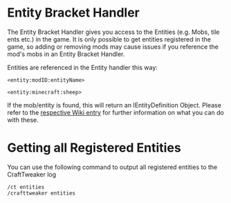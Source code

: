 # Entity Bracket Handler

The Entity Bracket Handler gives you access to the Entities (e.g. Mobs, tile ents etc.) in the game. It is only possible to get entities registered in the game, so adding or removing mods may cause issues if you reference the mod's mobs in an Entity Bracket Handler.

Entities are referenced in the Entity handler this way:

```zenscript
<entity:modID:entityName>

<entity:minecraft:sheep>
```

If the mob/entity is found, this will return an IEntityDefinition Object.
Please refer to the [respective Wiki entry](/Vanilla/Entities/IEntityDefinition/) for further information on what you can do with these.

# Getting all Registered Entities

You can use the following command to output all registered entities to the CraftTweaker log
```
/ct entities
/crafttweaker entities
```